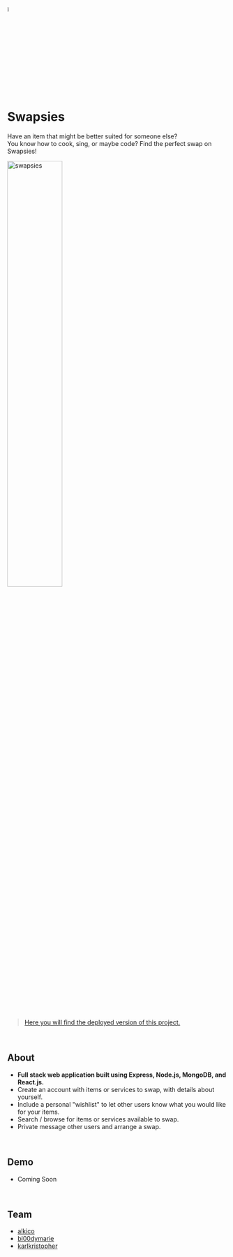<img src="https://res.cloudinary.com/karlkris/image/upload/v1590072369/github/icon_swap_nr3ojh.png" alt="swapsies" width="5%"  />

# Swapsies

Have an item that might be better suited for someone else? <br />
You know how to cook, sing, or maybe code? Find the perfect swap on Swapsies!

<img src="https://images.unsplash.com/photo-1579208575657-c595a05383b7?ixlib=rb-1.2.1&ixid=eyJhcHBfaWQiOjEyMDd9&auto=format&fit=crop&w=1350&q=80" alt="swapsies" width="50%"  />


>[Here you will find the deployed version of this project.](https://swapsies-berlin.herokuapp.com/)
<br />

## About
- <b>Full stack web application built using Express, Node.js, MongoDB, and React.js.</b>
- Create an account with items or services to swap, with details about yourself.
- Include a personal "wishlist" to let other users know what you would like for your items.
- Search / browse for items or services available to swap.
- Private message other users and arrange a swap.

<br />

## Demo
- Coming Soon

<br />

## Team
- [alkico](https://github.com/alkico)
- [bl00dymarie](https://github.com/bl00dymarie/)
- [karlkristopher](https://github.com/karlkristopher/)




